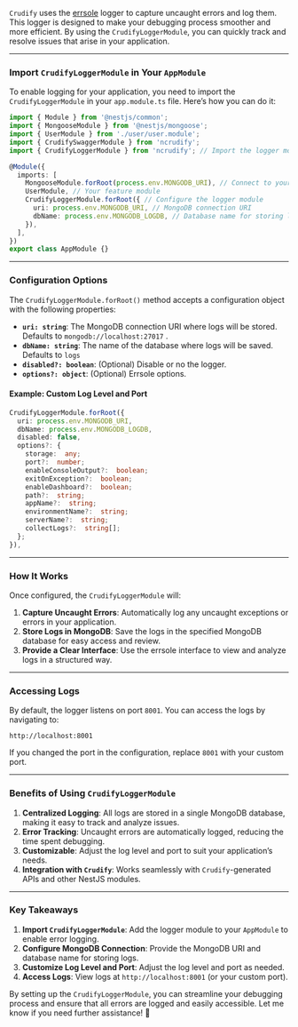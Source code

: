 

`Crudify` uses the [errsole](https://www.errsole.com/) logger to capture uncaught errors and log them. This logger is designed to make your debugging process smoother and more efficient. By using the `CrudifyLoggerModule`, you can quickly track and resolve issues that arise in your application.

---

### **Import `CrudifyLoggerModule` in Your `AppModule`**

To enable logging for your application, you need to import the `CrudifyLoggerModule` in your `app.module.ts` file. Here’s how you can do it:

```typescript
import { Module } from '@nestjs/common';
import { MongooseModule } from '@nestjs/mongoose';
import { UserModule } from './user/user.module';
import { CrudifySwaggerModule } from 'ncrudify';
import { CrudifyLoggerModule } from 'ncrudify'; // Import the logger module

@Module({
  imports: [
    MongooseModule.forRoot(process.env.MONGODB_URI), // Connect to your MongoDB instance
    UserModule, // Your feature module
    CrudifyLoggerModule.forRoot({ // Configure the logger module
      uri: process.env.MONGODB_URI, // MongoDB connection URI
      dbName: process.env.MONGODB_LOGDB, // Database name for storing logs
    }),
  ],
})
export class AppModule {}
```

---

### **Configuration Options**

The `CrudifyLoggerModule.forRoot()` method accepts a configuration object with the following properties:

- **`uri: string`**: The MongoDB connection URI where logs will be stored. Defaults to `mongodb://localhost:27017` .
- **`dbName: string`**: The name of the database where logs will be saved. Defaults to `logs`
- **`disabled?: boolean`**: (Optional) Disable or no the logger.
- **`options?: object`**: (Optional) Errsole options.

#### **Example: Custom Log Level and Port**
```typescript
CrudifyLoggerModule.forRoot({
  uri: process.env.MONGODB_URI,
  dbName: process.env.MONGODB_LOGDB,
  disabled: false,
  options?: {
	storage:  any;
	port?:  number;
	enableConsoleOutput?:  boolean;
	exitOnException?:  boolean;
	enableDashboard?:  boolean;
	path?:  string;
	appName?:  string;
	environmentName?:  string;
	serverName?:  string;
	collectLogs?:  string[];
  };
}),
```

---

### **How It Works**

Once configured, the `CrudifyLoggerModule` will:
1. **Capture Uncaught Errors**: Automatically log any uncaught exceptions or errors in your application.
2. **Store Logs in MongoDB**: Save the logs in the specified MongoDB database for easy access and review.
3. **Provide a Clear Interface**: Use the errsole interface to view and analyze logs in a structured way.

---

### **Accessing Logs**

By default, the logger listens on port `8001`. You can access the logs by navigating to:

```
http://localhost:8001
```

If you changed the port in the configuration, replace `8001` with your custom port.

---

### **Benefits of Using `CrudifyLoggerModule`**

1. **Centralized Logging**: All logs are stored in a single MongoDB database, making it easy to track and analyze issues.
2. **Error Tracking**: Uncaught errors are automatically logged, reducing the time spent debugging.
3. **Customizable**: Adjust the log level and port to suit your application’s needs.
4. **Integration with `Crudify`**: Works seamlessly with `Crudify`-generated APIs and other NestJS modules.

---

### **Key Takeaways**

1. **Import `CrudifyLoggerModule`**: Add the logger module to your `AppModule` to enable error logging.
2. **Configure MongoDB Connection**: Provide the MongoDB URI and database name for storing logs.
3. **Customize Log Level and Port**: Adjust the log level and port as needed.
4. **Access Logs**: View logs at `http://localhost:8001` (or your custom port).

By setting up the `CrudifyLoggerModule`, you can streamline your debugging process and ensure that all errors are logged and easily accessible. Let me know if you need further assistance! 🚀
